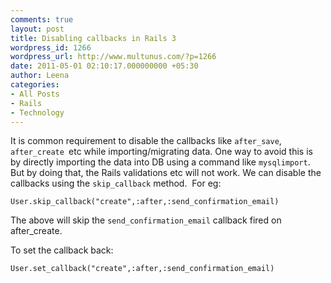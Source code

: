 ```yaml
---
comments: true
layout: post
title: Disabling callbacks in Rails 3
wordpress_id: 1266
wordpress_url: http://www.multunus.com/?p=1266
date: 2011-05-01 02:10:17.000000000 +05:30
author: Leena
categories:
- All Posts
- Rails
- Technology
---
```

It is common requirement to disable the callbacks like <code>after_save</code>, <code>after_create </code>etc while importing/migrating data. One way to avoid this is by directly importing the data into DB using a command like <code>mysqlimport</code>. But by doing that, the Rails validations etc will not work. We can disable the callbacks using the <code>skip_callback</code> method.  For eg:

<code>User.skip_callback("create",:after,:send_confirmation_email)</code>

The above will skip the <code>send_confirmation_email</code> callback fired on after_create.

To set the callback back:

<code>User.set_callback("create",:after,:send_confirmation_email)</code>
